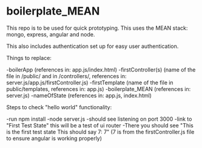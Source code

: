 # boilerplate_MEAN

This repo is to be used for quick prototyping. This uses the MEAN stack: mongo, express, angular and node.

This also includes authentication set up for easy user authentication.


Things to replace:

-boilerApp (references in: app.js/index.html)
-firstController(s) (name of the file in /public/ and in /controllers/, references in: server.js/app.js/firstController.js)
-firstTemplate (name of the file in public/templates, references in: app.js)
-boilerplate_MEAN (references in: server.js)
-nameOfState (references in: app.js, index.html)

Steps to check "hello world" functionality:

-run npm install
-node server.js
-should see listening on port 3000
-link to "First Test State" this will be a test of ui router
-There you should see "This is the first test state This should say 7: 7" (7 is from the firstController.js file to ensure angular is working properly)
